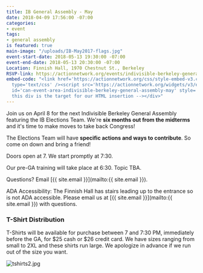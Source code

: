 ```yaml
---
title: IB General Assembly - May
date: 2018-04-09 17:56:00 -07:00
categories:
- event
tags:
- general assembly
is featured: true
main-image: "/uploads/IB-May2017-flags.jpg"
event-start-date: 2018-05-13 19:30:00 -07:00
event-end-date: 2018-05-13 20:30:00 -07:00
Location: Finnish Hall, 1970 Chestnut St., Berkeley
RSVP-link: https://actionnetwork.org/events/indivisible-berkeley-general-assembly-may
embed-code: "<link href='https://actionnetwork.org/css/style-embed-v3.css' rel='stylesheet'
  type='text/css' /><script src='https://actionnetwork.org/widgets/v3/event/indivisible-berkeley-general-assembly-may?format=js&source=widget'></script><div
  id='can-event-area-indivisible-berkeley-general-assembly-may' style='width: 100%'><!--
  this div is the target for our HTML insertion --></div>"
---
```


Join us on April 8 for the next Indivisible Berkeley General Assembly featuring the IB Elections Team. We're **six months out from the midterms** and it's time to make moves to take back Congress!

The Elections Team will have **specific actions and ways to contribute**. So come on down and bring a friend!

Doors open at 7. We start promptly at 7:30.

Our pre-GA training will take place at 6:30. Topic TBA.

Questions? Email [{{ site.email }}](mailto:{{ site.email }}).

ADA Accessibility: The Finnish Hall has stairs leading up to the entrance so is not ADA accessible. Please email us at [{{ site.email }}](mailto:{{ site.email }}) with questions.

### T-Shirt Distribution

T-Shirts will be available for purchase between 7 and 7:30 PM, immediately before the GA, for $25 cash or $26 credit card. We have sizes ranging from small to 2XL and these shirts run large. We apologize in advance if we run out of the size you want.

![tshirts2.jpg](/uploads/tshirts2.jpg)